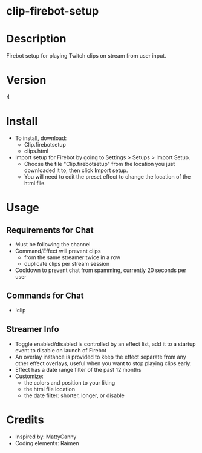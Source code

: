 # clip-firebot-setup

# Description
Firebot setup for playing Twitch clips on stream from user input.

# Version
4

# Install
+ To install, download:
  + Clip.firebotsetup
  + clips.html
+ Import setup for Firebot by going to Settings > Setups > Import Setup.
  + Choose the file "Clip.firebotsetup" from the location you just downloaded it to, then click Import setup. 
  + You will need to edit the preset effect to change the location of the html file.

# Usage

## Requirements for Chat
+ Must be following the channel
+ Command/Effect will prevent clips 
  + from the same streamer twice in a row
  + duplicate clips per stream session
+ Cooldown to prevent chat from spamming, currently 20 seconds per user


## Commands for Chat
+ !clip <streamer name>

## Streamer Info
+ Toggle enabled/disabled is controlled by an effect list, add it to a startup event to disable on launch of Firebot
+ An overlay instance is provided to keep the effect separate from any other effect overlays, useful when you want to stop playing clips early.
+ Effect has a date range filter of the past 12 months
+ Customize:
  + the colors and position to your liking
  + the html file location
  + the date filter: shorter, longer, or disable

# Credits
+ Inspired by: MattyCanny
+ Coding elements: Raimen
